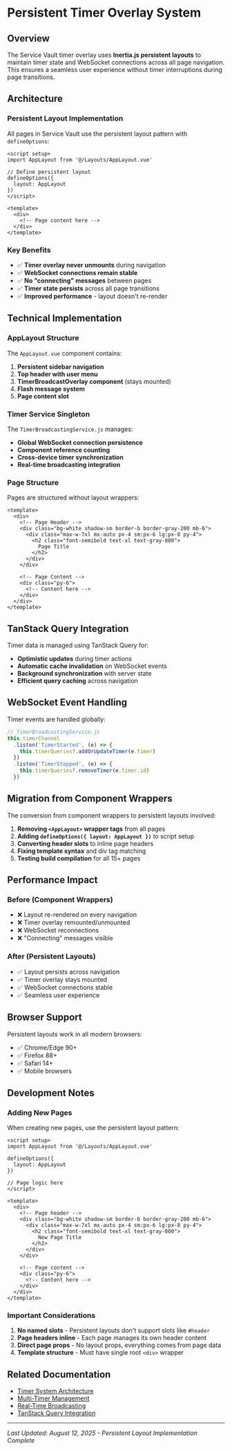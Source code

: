 # Persistent Timer Overlay System

## Overview

The Service Vault timer overlay uses **Inertia.js persistent layouts** to maintain timer state and WebSocket connections across all page navigation. This ensures a seamless user experience without timer interruptions during page transitions.

## Architecture

### Persistent Layout Implementation

All pages in Service Vault use the persistent layout pattern with `defineOptions`:

```vue
<script setup>
import AppLayout from '@/Layouts/AppLayout.vue'

// Define persistent layout
defineOptions({
  layout: AppLayout
})
</script>

<template>
  <div>
    <!-- Page content here -->
  </div>
</template>
```

### Key Benefits

- ✅ **Timer overlay never unmounts** during navigation
- ✅ **WebSocket connections remain stable** 
- ✅ **No "connecting" messages** between pages
- ✅ **Timer state persists** across all page transitions
- ✅ **Improved performance** - layout doesn't re-render

## Technical Implementation

### AppLayout Structure

The `AppLayout.vue` component contains:

1. **Persistent sidebar navigation**
2. **Top header with user menu**
3. **TimerBroadcastOverlay component** (stays mounted)
4. **Flash message system**
5. **Page content slot**

### Timer Service Singleton

The `TimerBroadcastingService.js` manages:

- **Global WebSocket connection persistence**
- **Component reference counting**
- **Cross-device timer synchronization**
- **Real-time broadcasting integration**

### Page Structure

Pages are structured without layout wrappers:

```vue
<template>
  <div>
    <!-- Page Header -->
    <div class="bg-white shadow-sm border-b border-gray-200 mb-6">
      <div class="max-w-7xl mx-auto px-4 sm:px-6 lg:px-8 py-4">
        <h2 class="font-semibold text-xl text-gray-800">
          Page Title
        </h2>
      </div>
    </div>

    <!-- Page Content -->
    <div class="py-6">
      <!-- Content here -->
    </div>
  </div>
</template>
```

## TanStack Query Integration

Timer data is managed using TanStack Query for:

- **Optimistic updates** during timer actions
- **Automatic cache invalidation** on WebSocket events
- **Background synchronization** with server state
- **Efficient query caching** across navigation

## WebSocket Event Handling

Timer events are handled globally:

```javascript
// TimerBroadcastingService.js
this.timerChannel
  .listen('TimerStarted', (e) => {
    this.timerQueries?.addOrUpdateTimer(e.timer)
  })
  .listen('TimerStopped', (e) => {
    this.timerQueries?.removeTimer(e.timer.id)
  })
```

## Migration from Component Wrappers

The conversion from component wrappers to persistent layouts involved:

1. **Removing `<AppLayout>` wrapper tags** from all pages
2. **Adding `defineOptions({ layout: AppLayout })`** to script setup
3. **Converting header slots** to inline page headers
4. **Fixing template syntax** and div tag matching
5. **Testing build compilation** for all 15+ pages

## Performance Impact

### Before (Component Wrappers)
- ❌ Layout re-rendered on every navigation
- ❌ Timer overlay remounted/unmounted
- ❌ WebSocket reconnections
- ❌ "Connecting" messages visible

### After (Persistent Layouts)
- ✅ Layout persists across navigation
- ✅ Timer overlay stays mounted
- ✅ WebSocket connections stable
- ✅ Seamless user experience

## Browser Support

Persistent layouts work in all modern browsers:

- ✅ Chrome/Edge 90+
- ✅ Firefox 88+  
- ✅ Safari 14+
- ✅ Mobile browsers

## Development Notes

### Adding New Pages

When creating new pages, use the persistent layout pattern:

```vue
<script setup>
import AppLayout from '@/Layouts/AppLayout.vue'

defineOptions({
  layout: AppLayout
})

// Page logic here
</script>

<template>
  <div>
    <!-- Page header -->
    <div class="bg-white shadow-sm border-b border-gray-200 mb-6">
      <div class="max-w-7xl mx-auto px-4 sm:px-6 lg:px-8 py-4">
        <h2 class="font-semibold text-xl text-gray-800">
          New Page Title
        </h2>
      </div>
    </div>
    
    <!-- Page content -->
    <div class="py-6">
      <!-- Content here -->
    </div>
  </div>
</template>
```

### Important Considerations

1. **No named slots** - Persistent layouts don't support slots like `#header`
2. **Page headers inline** - Each page manages its own header content
3. **Direct page props** - No layout props, everything comes from page data
4. **Template structure** - Must have single root `<div>` wrapper

## Related Documentation

- [Timer System Architecture](../architecture/timer-system.md)
- [Multi-Timer Management](time-tracking.md)
- [Real-Time Broadcasting](../architecture/real-time-broadcasting.md)
- [TanStack Query Integration](../development/tanstack-query.md)

---

*Last Updated: August 12, 2025 - Persistent Layout Implementation Complete*